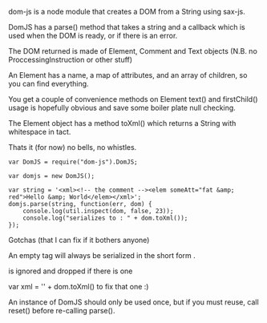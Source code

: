 dom-js is a node module that creates a DOM from a String using sax-js.

DomJS has a parse() method  that takes a string and a callback which is used when the DOM is ready, or if there is an error.

The DOM returned is made of Element, Comment and Text objects (N.B.  no ProccessingInstruction or other stuff)

An Element has a name, a map of attributes, and an array of children, so you can find everything.

You get a couple of convenience methods on Element   text()  and  firstChild()  usage is hopefully obvious and save some boiler plate null checking.

The Element object has a method toXml() which returns a String with whitespace in tact.

Thats it (for now) no bells, no whistles. 


    var DomJS = require("dom-js").DomJS;

    var domjs = new DomJS();

    var string = '<xml><!-- the comment --><elem someAtt="fat &amp; red">Hello &amp; World</elem></xml>';
    domjs.parse(string, function(err, dom) {
    	console.log(util.inspect(dom, false, 23));
    	console.log("serializes to : " + dom.toXml());
    });




Gotchas (that I can fix if it bothers anyone)

An empty tag <a></a>  will always be serialized in the short form <a/>.

<?xml version="1.0" encoding="UTF-8"?>  is ignored and dropped if there is one
var xml = '<?xml version="1.0" encoding="UTF-8"?>' + dom.toXml()  to fix that one :)

An instance of DomJS should only be used once, but if you must reuse, call reset() before re-calling parse().

